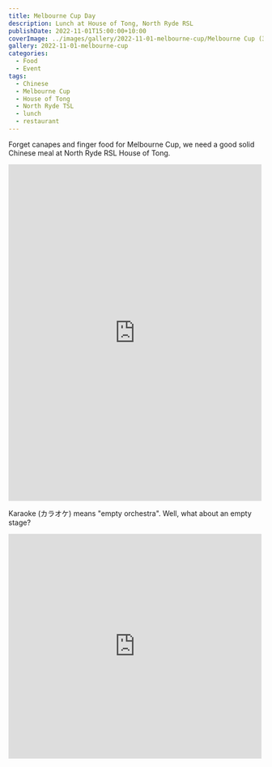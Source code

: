 ```yaml
---
title: Melbourne Cup Day
description: Lunch at House of Tong, North Ryde RSL
publishDate: 2022-11-01T15:00:00+10:00
coverImage: ../images/gallery/2022-11-01-melbourne-cup/Melbourne Cup (3).jpeg
gallery: 2022-11-01-melbourne-cup
categories:
  - Food
  - Event
tags:
  - Chinese
  - Melbourne Cup
  - House of Tong
  - North Ryde TSL
  - lunch
  - restaurant
---
```


Forget canapes and finger food for Melbourne Cup, we need a good solid Chinese meal at North Ryde RSL House of Tong.

<iframe src="https://www.facebook.com/plugins/post.php?href=https%3A%2F%2Fwww.facebook.com%2Fchris1.tham%2Fposts%2Fpfbid0n3RMR7vTyUZ3g41A5PK4MaSMCxz2GFNZZm2Hsw4MuhemdmFbj56CdzHbzW5W6danl&show_text=true&width=500" width="500" height="665" style="border:none;overflow:hidden" scrolling="no" frameborder="0" allowfullscreen="true" allow="autoplay; clipboard-write; encrypted-media; picture-in-picture; web-share"></iframe>

Karaoke (カラオケ) means "empty orchestra". Well, what about an empty stage?

<iframe src="https://www.facebook.com/plugins/post.php?href=https%3A%2F%2Fwww.facebook.com%2Fchris1.tham%2Fposts%2Fpfbid034gwqKgdnFyKH6EJQxPnC9xJ9LoxgpyGayrcgYajTx8LtPEACiZXndRvYZE7BJfT7l&show_text=true&width=500" width="500" height="444" style="border:none;overflow:hidden" scrolling="no" frameborder="0" allowfullscreen="true" allow="autoplay; clipboard-write; encrypted-media; picture-in-picture; web-share"></iframe>
